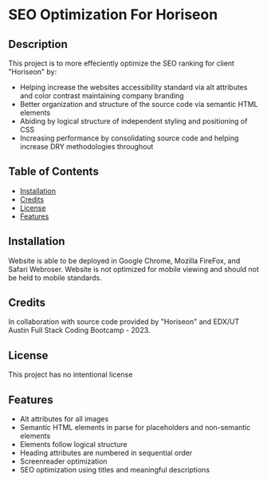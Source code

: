 # SEO Optimization For Horiseon

## Description
This project is to more effeciently optimize the SEO ranking for client "Horiseon" by:
- Helping increase the websites accessibility standard via alt attributes and color contrast maintaining company branding
- Better organization and structure of the source code via semantic HTML elements
- Abiding by logical structure of independent styling and positioning of CSS
- Increasing performance by consolidating source code and helping increase DRY methodologies throughout

## Table of Contents
- [Installation](#installation)
- [Credits](#credits)
- [License](#license)
- [Features](#features) 

## Installation
Website is able to be deployed in Google Chrome, Mozilla FireFox, and Safari Webroser. Website is not optimized for mobile viewing and should not be held to mobile standards.

## Credits
In collaboration with source code provided by "Horiseon" and EDX/UT Austin Full Stack Coding Bootcamp - 2023.


## License
This project has no intentional license


## Features
- Alt attributes for all images
- Semantic HTML elements in parse for placeholders and non-semantic elements
- Elements follow logical structure
- Heading attributes are numbered in sequential order
- Screenreader optimization
- SEO optimization using titles and meaningful descriptions
